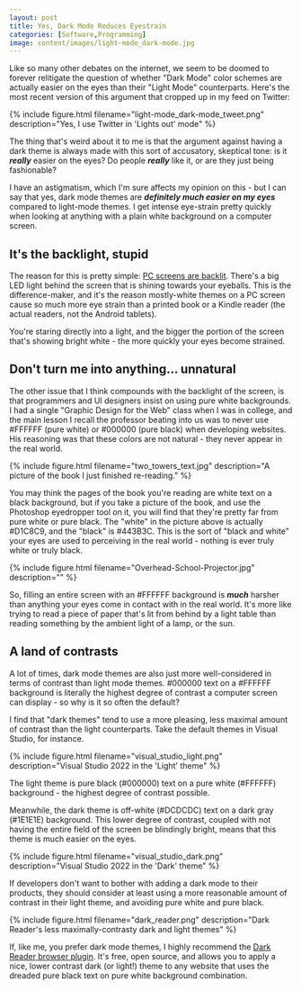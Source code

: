 ```yaml
---
layout: post
title: Yes, Dark Mode Reduces Eyestrain
categories: [Software,Programming]
image: content/images/light-mode_dark-mode.jpg
---
```


Like so many other debates on the internet, we seem to be doomed to forever relitigate the question of whether "Dark Mode" color schemes are actually easier on the eyes than their "Light Mode" counterparts. Here's the most recent version of this argument that cropped up in my feed on Twitter:

{% include figure.html filename="light-mode_dark-mode_tweet.png" description="Yes, I use Twitter in 'Lights out' mode" %}

The thing that's weird about it to me is that the argument against having a dark theme is always made with this sort of accusatory, skeptical tone: is it ___really___ easier on the eyes? Do people ___really___ like it, or are they just being fashionable?

I have an astigmatism, which I'm sure affects my opinion on this - but I can say that yes, dark mode themes are ___definitely much easier on my eyes___ compared to light-mode themes. I get intense eye-strain pretty quickly when looking at anything with a plain white background on a computer screen.

## It's the backlight, stupid

The reason for this is pretty simple: [PC screens are backlit](https://en.wikipedia.org/wiki/Backlight). There's a big LED light behind the screen that is shining towards your eyeballs. This is the difference-maker, and it's the reason mostly-white themes on a PC screen cause so much more eye strain than a printed book or a Kindle reader (the actual readers, not the Android tablets). 

You're staring directly into a light, and the bigger the portion of the screen that's showing bright white - the more quickly your eyes become strained.

## Don't turn me into anything... unnatural

The other issue that I think compounds with the backlight of the screen, is that programmers and UI designers insist on using pure white backgrounds. I had a single "Graphic Design for the Web" class when I was in college, and the main lesson I recall the professor beating into us was to never use #FFFFFF (pure white) or #000000 (pure black) when developing websites. His reasoning was that these colors are not natural - they never appear in the real world.

{% include figure.html filename="two_towers_text.jpg" description="A picture of the book I just finished re-reading." %}

You may think the pages of the book you're reading are white text on a black background, but if you take a picture of the book, and use the Photoshop eyedropper tool on it, you will find that they're pretty far from pure white or pure black. The "white" in the picture above is actually #D1C8C9, and the "black" is #443B3C. This is the sort of "black and white" your eyes are used to perceiving in the real world - nothing is ever truly white or truly black.

{% include figure.html filename="Overhead-School-Projector.jpg" description="" %}

So, filling an entire screen with an #FFFFFF background is ___much___ harsher than anything your eyes come in contact with in the real world. It's more like trying to read a piece of paper that's lit from behind by a light table than reading something by the ambient light of a lamp, or the sun.

## A land of contrasts

A lot of times, dark mode themes are also just more well-considered in terms of contrast than light mode themes. #000000 text on a #FFFFFF background is literally the highest degree of contrast a computer screen can display - so why is it so often the default?

I find that "dark themes" tend to use a more pleasing, less maximal amount of contrast than the light counterparts. Take the default themes in Visual Studio, for instance.

{% include figure.html filename="visual_studio_light.png" description="Visual Studio 2022 in the 'Light' theme" %}

The light theme is pure black (#000000) text on a pure white (#FFFFFF) background - the highest degree of contrast possible.

Meanwhile, the dark theme is off-white (#DCDCDC) text on a dark gray (#1E1E1E) background. This lower degree of contrast, coupled with not having the entire field of the screen be blindingly bright, means that this theme is much easier on the eyes.

{% include figure.html filename="visual_studio_dark.png" description="Visual Studio 2022 in the 'Dark' theme" %}

If developers don't want to bother with adding a dark mode to their products, they should consider at least using a more reasonable amount of contrast in their light theme, and avoiding pure white and pure black.

{% include figure.html filename="dark_reader.png" description="Dark Reader's less maximally-contrasty dark and light themes" %}

If, like me, you prefer dark mode themes, I highly recommend the [Dark Reader browser plugin](https://darkreader.org/). It's free, open source, and allows you to apply a nice, lower contrast dark (or light!) theme to any website that uses the dreaded pure black text on pure white background combination.